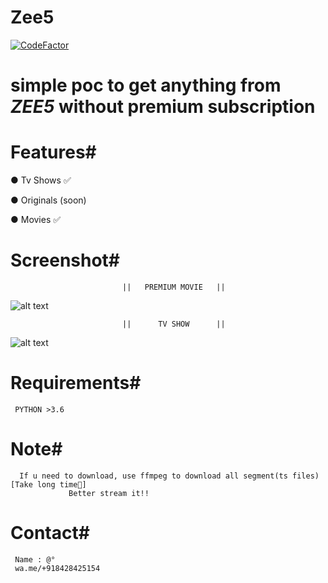 # Zee5
[![CodeFactor](https://www.codefactor.io/repository/github/dedshit/zee5/badge)](https://www.codefactor.io/repository/github/dedshit/zee5)
# simple poc to get anything from *ZEE5* without premium subscription

# Features#

  ● Tv Shows ✅
  
  ● Originals (soon)
  
  ● Movies ✅ 
  
# Screenshot# 
                             ||   PREMIUM MOVIE   ||
  ![alt text](https://raw.githubusercontent.com/dedshit/Zee5/master/zee5.jpg)
  
                             ||      TV SHOW      ||                          
  ![alt text](https://raw.githubusercontent.com/dedshit/Zee5/master/zee5shows.jpg)
  
# Requirements#

     PYTHON >3.6   
     
# Note#

      If u need to download, use ffmpeg to download all segment(ts files) [Take long time😬]
                 Better stream it!!
# Contact#

     Name : @°
     wa.me/+918428425154
